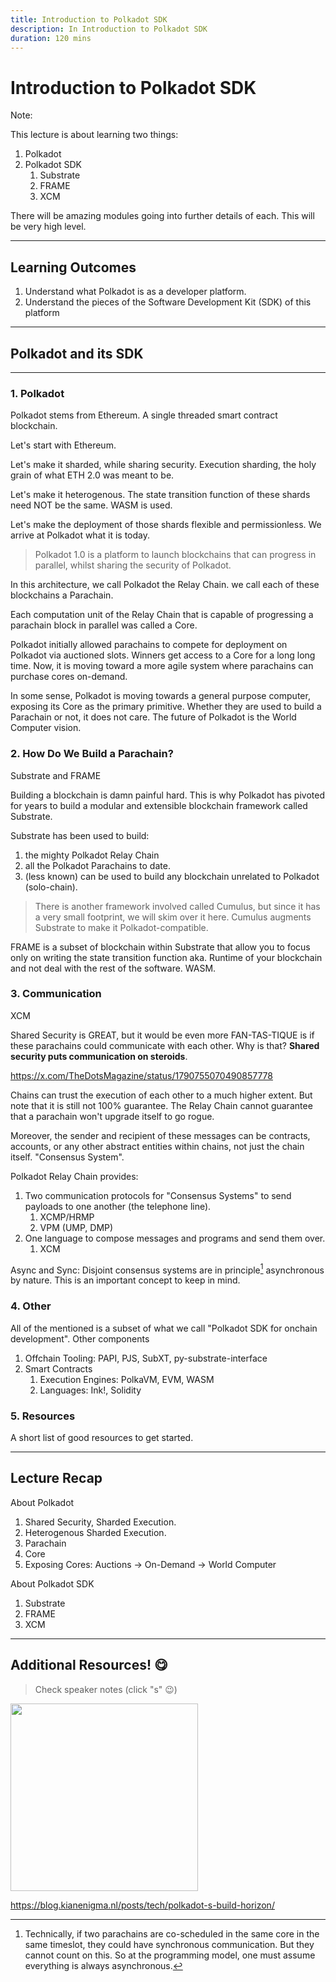 ```yaml
---
title: Introduction to Polkadot SDK
description: In Introduction to Polkadot SDK
duration: 120 mins
---
```


# Introduction to Polkadot SDK

Note:

This lecture is about learning two things:

1. Polkadot
2. Polkadot SDK
   1. Substrate
   2. FRAME
   3. XCM

There will be amazing modules going into further details of each. This will be very high level.

---

## Learning Outcomes

1. Understand what Polkadot is as a developer platform.
2. Understand the pieces of the Software Development Kit (SDK) of this platform

---

## Polkadot and its SDK

---

### 1. Polkadot

Polkadot stems from Ethereum. A single threaded smart contract blockchain.

Let's start with Ethereum.

Let's make it sharded, while sharing security. Execution sharding, the holy grain of what ETH 2.0
was meant to be.

Let's make it heterogenous. The state transition function of these shards need NOT be the same. WASM
is used.

Let's make the deployment of those shards flexible and permissionless. We arrive at Polkadot what it
is today.

> Polkadot 1.0 is a platform to launch blockchains that can progress in parallel, whilst sharing the
> security of Polkadot.

In this architecture, we call Polkadot the Relay Chain. we call each of these blockchains a
Parachain.

Each computation unit of the Relay Chain that is capable of progressing a parachain block in
parallel was called a Core.

Polkadot initially allowed parachains to compete for deployment on Polkadot via auctioned slots.
Winners get access to a Core for a long long time. Now, it is moving toward a more agile system where
parachains can purchase cores on-demand.

In some sense, Polkadot is moving towards a general purpose computer, exposing its Core as the
primary primitive. Whether they are used to build a Parachain or not, it does not care. The future
of Polkadot is the World Computer vision.

### 2. How Do We Build a Parachain?

Substrate and FRAME

Building a blockchain is damn painful hard. This is why Polkadot has pivoted for years to build a
modular and extensible blockchain framework called Substrate.

Substrate has been used to build:

1. the mighty Polkadot Relay Chain
2. all the Polkadot Parachains to date.
3. (less known) can be used to build any blockchain unrelated to Polkadot (solo-chain).

> There is another framework involved called Cumulus, but since it has a very small footprint, we
> will skim over it here. Cumulus augments Substrate to make it Polkadot-compatible.

FRAME is a subset of blockchain within Substrate that allow you to focus only on writing the
state transition function aka. Runtime of your blockchain and not deal with the rest of the
software. WASM.

### 3. Communication

XCM

Shared Security is GREAT, but it would be even more FAN-TAS-TIQUE is if these parachains could
communicate with each other. Why is that? **Shared security puts communication on steroids**.

https://x.com/TheDotsMagazine/status/1790755070490857778

Chains can trust the execution of each other to a much higher extent. But note that it is still not
100% guarantee. The Relay Chain cannot guarantee that a parachain won't upgrade itself to go rogue.

Moreover, the sender and recipient of these messages can be contracts, accounts, or any other
abstract entities within chains, not just the chain itself. "Consensus System".

Polkadot Relay Chain provides:

1. Two communication protocols for "Consensus Systems" to send payloads to one another (the
   telephone line).
   1. XCMP/HRMP
   2. VPM (UMP, DMP)
2. One language to compose messages and programs and send them over.
   1. XCM

Async and Sync: Disjoint consensus systems are in principle[^1] asynchronous by nature. This is an
important concept to keep in mind.


[^1]: Technically, if two parachains are co-scheduled in the same core in the same timeslot, they
    could have synchronous communication. But they cannot count on this. So at the programming
    model, one must assume everything is always asynchronous.

### 4. Other

All of the mentioned is a subset of what we call "Polkadot SDK for onchain development". Other components

1. Offchain Tooling: PAPI, PJS, SubXT, py-substrate-interface
2. Smart Contracts
   1. Execution Engines: PolkaVM, EVM, WASM
   2. Languages: Ink!, Solidity

### 5. Resources

A short list of good resources to get started.

---

## Lecture Recap

About Polkadot

1. Shared Security, Sharded Execution.
2. Heterogenous Sharded Execution.
3. Parachain
4. Core
5. Exposing Cores: Auctions -> On-Demand -> World Computer

About Polkadot SDK

1. Substrate
2. FRAME
3. XCM

---

## Additional Resources! 😋

> Check speaker notes (click "s" 😉)

<img width="300px" rounded src="../../../assets/img/5-Substrate/thats_all_folks.png" />

https://blog.kianenigma.nl/posts/tech/polkadot-s-build-horizon/
